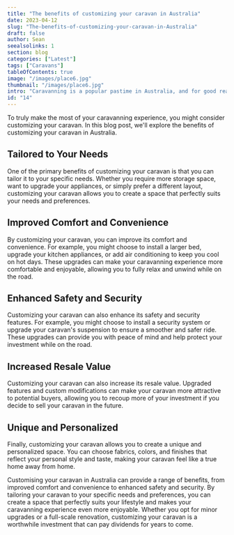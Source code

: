 ```yaml
---
title: "The benefits of customizing your caravan in Australia"
date: 2023-04-12
slug: "The-benefits-of-customizing-your-caravan-in-Australia"
draft: false
author: Sean
seealsolinks: 1
section: blog
categories: ["Latest"]
tags: ["Caravans"]
tableOfContents: true
image: "/images/place6.jpg"
thumbnail: "/images/place6.jpg"
intro: "Caravanning is a popular pastime in Australia, and for good reason. It allows you to explore the great outdoors, enjoy the freedom of the open road, and make lasting memories with friends and family."
id: "14"
---
```


To truly make the most of your caravanning experience, you might consider customizing your caravan. In this blog post, we'll explore the benefits of customizing your caravan in Australia.

## Tailored to Your Needs

One of the primary benefits of customizing your caravan is that you can tailor it to your specific needs. Whether you require more storage space, want to upgrade your appliances, or simply prefer a different layout, customizing your caravan allows you to create a space that perfectly suits your needs and preferences.

## Improved Comfort and Convenience

By customizing your caravan, you can improve its comfort and convenience. For example, you might choose to install a larger bed, upgrade your kitchen appliances, or add air conditioning to keep you cool on hot days. These upgrades can make your caravanning experience more comfortable and enjoyable, allowing you to fully relax and unwind while on the road.

## Enhanced Safety and Security

Customizing your caravan can also enhance its safety and security features. For example, you might choose to install a security system or upgrade your caravan's suspension to ensure a smoother and safer ride. These upgrades can provide you with peace of mind and help protect your investment while on the road.

## Increased Resale Value

Customizing your caravan can also increase its resale value. Upgraded features and custom modifications can make your caravan more attractive to potential buyers, allowing you to recoup more of your investment if you decide to sell your caravan in the future.

## Unique and Personalized

Finally, customizing your caravan allows you to create a unique and personalized space. You can choose fabrics, colors, and finishes that reflect your personal style and taste, making your caravan feel like a true home away from home.

Customising your caravan in Australia can provide a range of benefits, from improved comfort and convenience to enhanced safety and security. By tailoring your caravan to your specific needs and preferences, you can create a space that perfectly suits your lifestyle and makes your caravanning experience even more enjoyable. Whether you opt for minor upgrades or a full-scale renovation, customizing your caravan is a worthwhile investment that can pay dividends for years to come.
